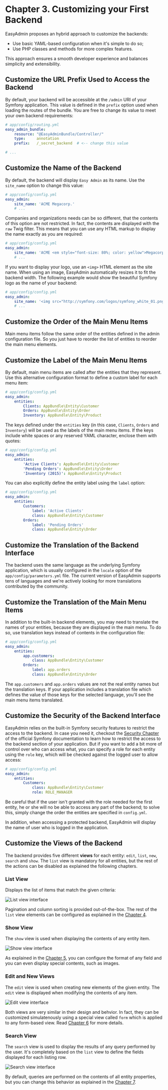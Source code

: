 Chapter 3. Customizing your First Backend
=========================================

EasyAdmin proposes an hybrid approach to customize the backends:

  * Use basic YAML-based configuration when it's simple to do so;
  * Use PHP classes and methods for more complex features.

This approach ensures a smooth developer experience and balances simplicity
and extensibility.

Customize the URL Prefix Used to Access the Backend
---------------------------------------------------

By default, your backend will be accessible at the `/admin` URI of your Symfony
application. This value is defined in the `prefix` option used when loading
the routes of the bundle. You are free to change its value to meet your own
backend requirements:

```yaml
# app/config/routing.yml
easy_admin_bundle:
    resource: "@EasyAdminBundle/Controller/"
    type:     annotation
    prefix:   /_secret_backend  # <-- change this value

# ...
```

Customize the Name of the Backend
---------------------------------

By default, the backend will display `Easy Admin` as its name. Use the
`site_name` option to change this value:

```yaml
# app/config/config.yml
easy_admin:
    site_name: 'ACME Megacorp.'
    # ...
```

Companies and organizations needs can be so different, that the contents of
this option are not restricted. In fact, the contents are displayed with
the `raw` Twig filter. This means that you can use any HTML markup to display
the name exactly as you are required:

```yaml
# app/config/config.yml
easy_admin:
    site_name: 'ACME <em style="font-size: 80%; color: yellow">Megacorp.</em>'
    # ...
```

If you want to display your logo, use an `<img>` HTML element as the site
name. When using an image, EasyAdmin automatically resizes it to fit the
backend width. The following example would show the beautiful Symfony logo as
the name of your backend:

```yaml
# app/config/config.yml
easy_admin:
    site_name: '<img src="http://symfony.com/logos/symfony_white_01.png" />'
    # ...
```

Customize the Order of the Main Menu Items
------------------------------------------

Main menu items follow the same order of the entities defined in the admin
configuration file. So you just have to reorder the list of entities to
reorder the main menu elements.

Customize the Label of the Main Menu Items
------------------------------------------

By default, main menu items are called after the entities that they represent.
Use this alternative configuration format to define a custom label for each
menu item:

```yaml
# app/config/config.yml
easy_admin:
    entities:
        Clients: AppBundle\Entity\Customer
        Orders: AppBundle\Entity\Order
        Inventory: AppBundle\Entity\Product
```

The keys defined under the `entities` key (in this case, `Clients`, `Orders`
and `Inventory`) will be used as the labels of the main menu items. If the
keys include white spaces or any reserved YAML character, enclose them with
quotes:

```yaml
# app/config/config.yml
easy_admin:
    entities:
        'Active Clients': AppBundle\Entity\Customer
        'Pending Orders': AppBundle\Entity\Order
        'Inventory (2015)': AppBundle\Entity\Product
```

You can also explicitly define the entity label using the `label` option:

```yaml
# app/config/config.yml
easy_admin:
    entities:
        Customers: 
            label: 'Active Clients'
            class: AppBundle\Entity\Customer
        Orders: 
            label: 'Pending Orders'
            class: AppBundle\Entity\Order
```

Customize the Translation of the Backend Interface
--------------------------------------------------

The backend uses the same language as the underlying Symfony application, which
is usually configured in the `locale` option of the `app/config/parameters.yml`
file. The current version of EasyAdmin supports tens of languages and we're
actively looking for more translations contributed by the community.

Customize the Translation of the Main Menu Items
------------------------------------------------

In addition to the built-in backend elements, you may need to translate the
names of your entities, because they are displayed in the main menu. To do so,
use translation keys instead of contents in the configuration file:

```yaml
# app/config/config.yml
easy_admin:
    entities:
        app.customers:
            class: AppBundle\Entity\Customer
        Orders: 
            label: app.orders
            class: AppBundle\Entity\Order
```

The `app.customers` and `app.orders` values are not the real entity names but
the translation keys. If your application includes a translation file which
defines the value of those keys for the selected language, you'll see the main
menu items translated.

Customize the Security of the Backend Interface
-----------------------------------------------

EasyAdmin relies on the built-in Symfony security features to restrict the
access to the backend. In case you need it, checkout the
[Security Chapter](http://symfony.com/doc/current/book/security.html) of the
official Symfony documentation to learn how to restrict the access to the
backend section of your application.
But if you want to add a bit more of control over who can access what, you can specify
a role for each entity using the `role` key, which will be checked against the logged user
to allow access:

```yaml
# app/config/config.yml
easy_admin:
    entities:
        Customers:
            class: AppBundle\Entity\Customer
            role: ROLE_MANAGER
```

Be careful that if the user isn't granted with the role needed for the first entity,
he or she will no be able to access any part of the backend; to solve this, simply
change the order the entities are specified in `config.yml`.

In addition, when accessing a protected backend, EasyAdmin will display the
name of user who is logged in the application.

Customize the Views of the Backend
----------------------------------

The backend provides five different **views** for each entity: `edit`, `list`,
`new`, `search` and `show`. The ``list`` view is mandatory for all entities,
but the rest of the actions can be disabled as explained the following
chapters.

### List View

Displays the list of items that match the given criteria:

![List view interface](images/easyadmin-list-view.png)

Pagination and column sorting is provided out-of-the-box. The rest of the
`list` view elements can be configured as explained in the [Chapter 4](4-customizing-list-view.md).

### Show View

The `show` view is used when displaying the contents of any entity item. 

![Show view interface](images/easyadmin-show-view.png)

As explained in the [Chapter 5](5-customizing-show-view.md), you can configure
the format of any field and you can even display special contents, such as
images.

### Edit and New Views

The `edit` view is used when creating new elements of the given entity. The
`edit` view is displayed when modifying the contents of any item.

![Edit view interface](images/easyadmin-edit-view.png)

Both views are very similar in their design and behvior. In fact, they can be
customized simulatenously using a special view called `form` which is applied
to any form-based view. Read [Chapter 6](6-customizing-new-edit-views.md) for
more details.

### Search View

The `search` view is used to display the results of any query performed by the
user. It's completely based on the `list` view to define the fields displayed
for each listing row.

![Search view interface](images/easyadmin-search-view.png) 

By default, queries are performed on the contents of all entity properties,
but you can change this behavior as explained in the [Chapter 7](7-customizing-search-view.md).
